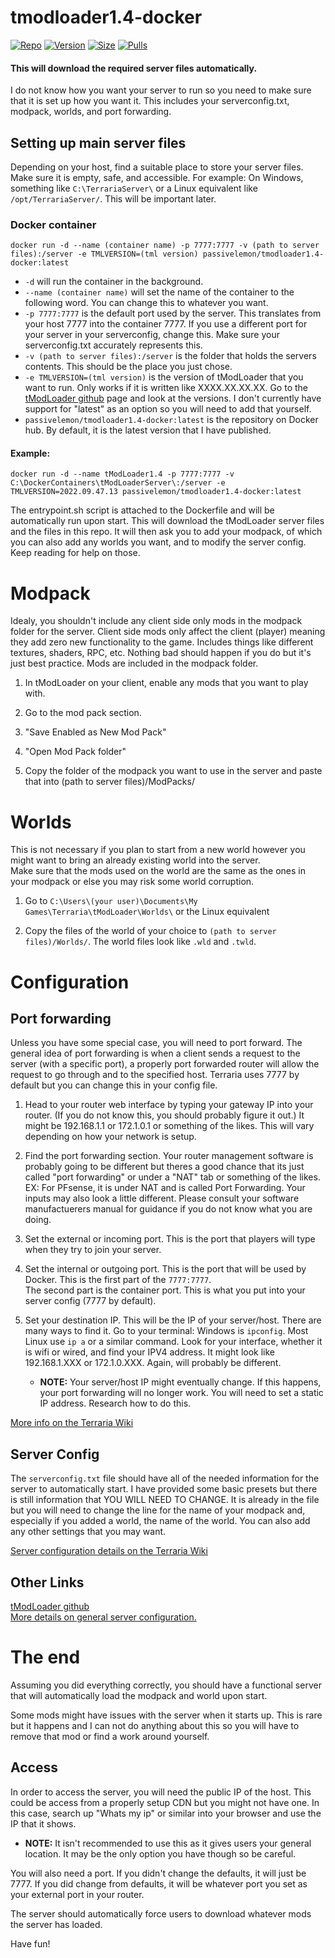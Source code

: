 # tmodloader1.4-docker </br>

[![Repo](https://img.shields.io/badge/Docker-Repo-007EC6?labelColor-555555&color-007EC6&logo=docker&logoColor=fff&style=flat-square)](https://hub.docker.com/repository/docker/passivelemon/tmodloader1.4-docker)
[![Version](https://img.shields.io/docker/v/passivelemon/tmodloader1.4-docker/latest?labelColor-555555&color-007EC6&style=flat-square)](https://hub.docker.com/repository/docker/passivelemon/tmodloader1.4-docker)
[![Size](https://img.shields.io/docker/image-size/passivelemon/tmodloader1.4-docker/latest?sort=semver&labelColor-555555&color-007EC6&style=flat-square)](https://hub.docker.com/repository/docker/passivelemon/tmodloader1.4-docker)
[![Pulls](https://img.shields.io/docker/pulls/passivelemon/tmodloader1.4-docker?labelColor-555555&color-007EC6&style=flat-square)](https://hub.docker.com/repository/docker/passivelemon/tmodloader1.4-docker)

#### This will download the required server files automatically. </br>

I do not know how you want your server to run so you need to make sure that it is set up how you want it. This includes your serverconfig.txt, modpack, worlds, and port forwarding. </br>

## Setting up main server files </br>
Depending on your host, find a suitable place to store your server files. Make sure it is empty, safe, and accessible. For example: On Windows, something like `C:\TerrariaServer\` or a Linux equivalent like `/opt/TerrariaServer/`. This will be important later. </br>

### Docker container </br>
```
docker run -d --name (container name) -p 7777:7777 -v (path to server files):/server -e TMLVERSION=(tml version) passivelemon/tmodloader1.4-docker:latest
```
 - `-d` will run the container in the background.
 - `--name (container name)` will set the name of the container to the following word. You can change this to whatever you want.
 - `-p 7777:7777` is the default port used by the server. This translates from your host 7777 into the container 7777. If you use a different port for your server in your serverconfig, change this. Make sure your serverconfig.txt accurately represents this.
 - `-v (path to server files):/server` is the folder that holds the servers contents. This should be the place you just chose.
 - `-e TMLVERSION=(tml version)` is the version of tModLoader that you want to run. Only works if it is written like XXXX.XX.XX.XX. Go to the [tModLoader github](https://github.com/tModLoader/tModLoader/releases) page and look at the versions. I don't currently have support for "latest" as an option so you will need to add that yourself.
 - `passivelemon/tmodloader1.4-docker:latest` is the repository on Docker hub. By default, it is the latest version that I have published. </br>

#### Example:
```
docker run -d --name tModLoader1.4 -p 7777:7777 -v C:\DockerContainers\tModLoaderServer\:/server -e TMLVERSION=2022.09.47.13 passivelemon/tmodloader1.4-docker:latest
```
The entrypoint.sh script is attached to the Dockerfile and will be automatically run upon start. This will download the tModLoader server files and the files in this repo. It will then ask you to add your modpack, of which you can also add any worlds you want, and to modify the server config. Keep reading for help on those. </br>

# Modpack </br>
Idealy, you shouldn't include any client side only mods in the modpack folder for the server. Client side mods only affect the client (player) meaning they add zero new functionality to the game. Includes things like different textures, shaders, RPC, etc. Nothing bad should happen if you do but it's just best practice. Mods are included in the modpack folder. </br>

1. In tModLoader on your client, enable any mods that you want to play with. </br>

2. Go to the mod pack section. </br>

3. "Save Enabled as New Mod Pack" </br>

4. "Open Mod Pack folder" </br>

5. Copy the folder of the modpack you want to use in the server and paste that into (path to server files)/ModPacks/ </br>

# Worlds </br>
This is not necessary if you plan to start from a new world however you might want to bring an already existing world into the server. </br>
Make sure that the mods used on the world are the same as the ones in your modpack or else you may risk some world corruption. </br>

1. Go to `C:\Users\(your user)\Documents\My Games\Terraria\tModLoader\Worlds\` or the Linux equivalent </br>

2. Copy the files of the world of your choice to `(path to server files)/Worlds/`. The world files look like `.wld` and `.twld`. </br>

# Configuration </br>
## Port forwarding </br>
Unless you have some special case, you will need to port forward. The general idea of port forwarding is when a client sends a request to the server (with a specific port), a properly port forwarded router will allow the request to go through and to the specified host. Terraria uses 7777 by default but you can change this in your config file. </br>

1. Head to your router web interface by typing your gateway IP into your router. (If you do not know this, you should probably figure it out.) It might be 192.168.1.1 or 172.1.0.1 or something of the likes. This will vary depending on how your network is setup.

2. Find the port forwarding section. Your router management software is probably going to be different but theres a good chance that its just called "port forwarding" or under a "NAT" tab or something of the likes. </br>
EX: For PFsense, it is under NAT and is called Port Forwarding. Your inputs may also look a little different. Please consult your software manufactuerers manual for guidance if you do not know what you are doing. </br>

3. Set the external or incoming port. This is the port that players will type when they try to join your server. </br>

4. Set the internal or outgoing port. This is the port that will be used by Docker. This is the first part of the `7777:7777`. </br>
The second part is the container port. This is what you put into your server config (7777 by default). </br>

5. Set your destination IP. This will be the IP of your server/host. There are many ways to find it. Go to your terminal: Windows is `ipconfig`. Most Linux use `ip a` or a similar command. Look for your interface, whether it is wifi or wired, and find your IPV4 address. It might look like 192.168.1.XXX or 172.1.0.XXX. Again, will probably be different. </br>
    - <b>NOTE:</b> Your server/host IP might eventually change. If this happens, your port forwarding will no longer work. You will need to set a static IP address. Research how to do this. </br>

[More info on the Terraria Wiki](https://terraria.fandom.com/wiki/Guide:Setting_up_a_Terraria_server#PF) </br>

## Server Config </br>
The `serverconfig.txt` file should have all of the needed information for the server to automatically start. I have provided some basic presets but there is still information that YOU WILL NEED TO CHANGE. It is already in the file but you will need to change the line for the name of your modpack and, especially if you added a world, the name of the world. You can also add any other settings that you may want. </br>

[Server configuration details on the Terraria Wiki](https://terraria.fandom.com/wiki/Server#Server_config_file) </br>

## Other Links </br>

[tModLoader github](https://github.com/tModLoader/tModLoader/releases) </br>
[More details on general server configuration.](https://github.com/tModLoader/tModLoader/wiki/Starting-a-modded-server/dac6879dd891bfc74695d51a822379189d69f189) </br>

# The end </br>
Assuming you did everything correctly, you should have a functional server that will automatically load the modpack and world upon start.</br>

Some mods might have issues with the server when it starts up. This is rare but it happens and I can not do anything about this so you will have to remove that mod or find a work around yourself. </br>

## Access </br>
In order to access the server, you will need the public IP of the host. This could be access from a properly setup CDN but you might not have one. In this case, search up "Whats my ip" or similar into your browser and use the IP that it shows.
- <b>NOTE:</b> It isn't recommended to use this as it gives users your general location. It may be the only option you have though so be careful. </br>

You will also need a port. If you didn't change the defaults, it will just be 7777. If you did change from defaults, it will be whatever port you set as your external port in your router. </br>

The server should automatically force users to download whatever mods the server has loaded. </br>

Have fun! </br>
